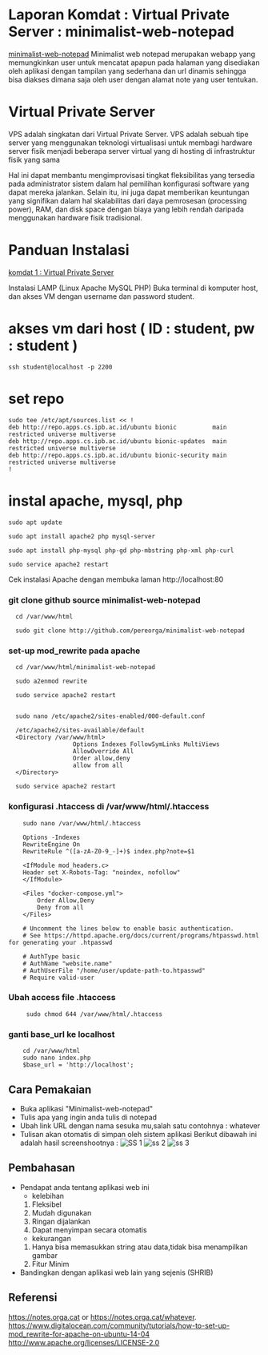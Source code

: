 # Laporan Komdat : Virtual Private Server : minimalist-web-notepad
[minimalist-web-notepad](https://github.com/pereorga/minimalist-web-notepad)
Minimalist web notepad merupakan webapp yang memungkinkan user untuk mencatat apapun pada halaman yang disediakan oleh aplikasi dengan tampilan yang sederhana dan url dinamis sehingga bisa diakses dimana saja oleh user dengan alamat note yang user tentukan.

# Virtual Private Server
VPS adalah singkatan dari Virtual Private Server. VPS adalah sebuah tipe server yang menggunakan teknologi virtualisasi untuk membagi hardware server fisik menjadi beberapa server virtual yang di hosting di infrastruktur fisik yang sama

Hal ini dapat membantu mengimprovisasi tingkat fleksibilitas yang tersedia pada administrator sistem dalam hal pemilihan konfigurasi software yang dapat mereka jalankan. Selain itu, ini juga dapat memberikan keuntungan yang signifikan dalam hal skalabilitas dari daya pemrosesan (processing power), RAM, dan disk space dengan biaya yang lebih rendah daripada menggunakan hardware fisik tradisional.

# Panduan Instalasi
[komdat 1 : Virtual Private Server](https://github.com/pereorga/minimalist-web-notepad)

Instalasi LAMP (Linux Apache MySQL PHP)
Buka terminal di komputer host, dan akses VM dengan username dan password student.

# akses vm dari host ( ID : student, pw : student )
    ssh student@localhost -p 2200

# set repo
    sudo tee /etc/apt/sources.list << !
    deb http://repo.apps.cs.ipb.ac.id/ubuntu bionic          main restricted universe multiverse
    deb http://repo.apps.cs.ipb.ac.id/ubuntu bionic-updates  main restricted universe multiverse
    deb http://repo.apps.cs.ipb.ac.id/ubuntu bionic-security main restricted universe multiverse
    !

# instal apache, mysql, php
    sudo apt update

    sudo apt install apache2 php mysql-server

    sudo apt install php-mysql php-gd php-mbstring php-xml php-curl

    sudo service apache2 restart

Cek instalasi Apache dengan membuka laman http://localhost:80

### git clone github source minimalist-web-notepad

      cd /var/www/html

      sudo git clone http://github.com/pereorga/minimalist-web-notepad


### set-up mod_rewrite pada apache

      cd /var/www/html/minimalist-web-notepad

      sudo a2enmod rewrite

      sudo service apache2 restart


      sudo nano /etc/apache2/sites-enabled/000-default.conf

      /etc/apache2/sites-available/default
      <Directory /var/www/html>
                      Options Indexes FollowSymLinks MultiViews
                      AllowOverride All
                      Order allow,deny
                      allow from all
      </Directory>

      sudo service apache2 restart
      
      
### konfigurasi .htaccess di /var/www/html/.htaccess

        sudo nano /var/www/html/.htaccess

        Options -Indexes
        RewriteEngine On
        RewriteRule ^([a-zA-Z0-9_-]+)$ index.php?note=$1

        <IfModule mod_headers.c>
        Header set X-Robots-Tag: "noindex, nofollow"
        </IfModule>

        <Files "docker-compose.yml">  
            Order Allow,Deny
            Deny from all
        </Files>

        # Uncomment the lines below to enable basic authentication.
        # See https://httpd.apache.org/docs/current/programs/htpasswd.html for generating your .htpasswd

        # AuthType basic
        # AuthName "website.name"
        # AuthUserFile "/home/user/update-path-to.htpasswd"
        # Require valid-user
 
### Ubah access file .htaccess 
    
         sudo chmod 644 /var/www/html/.htaccess

### ganti base_url ke localhost

        cd /var/www/html
        sudo nano index.php
        $base_url = 'http://localhost';


## Cara Pemakaian

- Buka aplikasi "Minimalist-web-notepad"
- Tulis apa yang ingin anda tulis di notepad 
- Ubah link URL dengan nama sesuka mu,salah satu contohnya : whatever
- Tulisan akan otomatis di simpan oleh sistem aplikasi 
  Berikut dibawah ini adalah hasil screenshootnya :
 ![SS 1](https://user-images.githubusercontent.com/47513269/75785797-e06def00-5d96-11ea-9366-ff0e62883d80.png)
 ![ss 2](https://user-images.githubusercontent.com/47513269/75786092-58d4b000-5d97-11ea-99b8-8bb29466701a.png)
![ss 3](https://user-images.githubusercontent.com/47513269/75786131-67bb6280-5d97-11ea-8fb2-6c6a29453e19.png)

 
 
## Pembahasan

- Pendapat anda tentang aplikasi web ini
    - kelebihan
    1. Fleksibel
    2. Mudah digunakan
    3. Ringan dijalankan
    4. Dapat menyimpan secara otomatis
    - kekurangan
    1. Hanya bisa memasukkan string atau data,tidak bisa menampilkan gambar
    2. Fitur Minim 
- Bandingkan dengan aplikasi web lain yang sejenis
(SHRIB)

## Referensi

https://notes.orga.cat or https://notes.orga.cat/whatever.
https://www.digitalocean.com/community/tutorials/how-to-set-up-mod_rewrite-for-apache-on-ubuntu-14-04
http://www.apache.org/licenses/LICENSE-2.0

